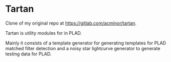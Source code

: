 # Tartan

Clone of my original repo at https://gitlab.com/acminor/tartan.

Tartan is utility modules for in PLAD.

Mainly it consists of a template generator for generating templates for PLAD matched filter detection
and a noisy star lightcurve generator to generate testing data for PLAD.
